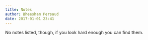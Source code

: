 ```yaml
---
title: Notes
author: Bheesham Persaud
date: 2017-01-01 23:41
---
```


No notes listed, though, if you look hard enough you can find them.
